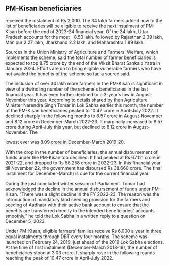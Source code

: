 ## PM-Kisan beneficiaries

received the instalment of Rs 2,000. The 34 lakh farmers added now to the list of beneficiaries will be eligible to receive the next instalment of PM-Kisan before the end of 2023-24 financial year. Of the 34 lakh, Uttar Pradesh accounts for the most  $-8.50$  lakh. followed by Rajasthan 2.39 lakh, Manipur 2.27 lakh, Jharkhand 2.2 lakh, and Maharashtra 1.89 lakh.

Sources in the Union Ministry of Agriculture and Farmers' Welfare, which implements the scheme, said the total number of farmer beneficiaries is expected to top 8.75 crore by the end of the Viksit Bharat Sankalp Yatra in January 2024. Efforts are on to bring eligible vulnerable farmers who have not availed the benefits of the scheme so far, a source said.

The inclusion of over 34 lakh more farmers in the PM-Kisan is significant in view of a dwindling number of the scheme's beneficiaries in the last financial year. It has even further declined to a 3-year's low in August-November this year. According to details shared by then Agriculture Minister Narendra Singh Tomar in Lok Sabha earlier this month, the number of the PM-Kisan beneficiaries peaked to 10.47 crore in April-July 2022. It declined sharply in the following months to 8.57 crore in August-November and 8.12 crore in December-March 2022-23. It marginally increased to 8.57 crore during April-July this year, but declined to 8.12 crore in August-November. The

lowest ever was 8.09 crore in December-March 2019-20.

With the drop in the number of beneficiaries, the annual disbursement of funds under the PM-Kisan too declined. It had peaked at Rs 67.121 crore in 2021-22, and dropped to Rs 58,258 crore in 2022-23. In this financial year till November 22, the government has disbursed Rs 38.660 crore. The final instalment for December-March) is due for the current financial year.

During the just concluded winter session of Parliament. Tomar had acknowledged the decline in the annual disbursement of funds under PM-Kisan. "There was a slight decline in the FY 2022-23. The reason was the introduction of mandatory land seeding provision for the farmers and seeding of Aadhaar with their active bank account to ensure that the benefits are transferred directly to the intended beneficiaries' accounts smoothly," he told the Lok Sabha in a written reply to a question on December 5, 2023.

Under PM-Kisan, eligible farmers' families receive Rs 6,000 a year in three equal instalments through DBT every four months. The scheme was launched on February 24, 2019, just ahead of the 2019 Lok Sabha elections. At the time of first instalment (December-March 2018-19), the number of beneficiaries stood at 3.03 crore. It sharply rose in the following rounds reaching the peak of 10.47 crore in April-July 2022.